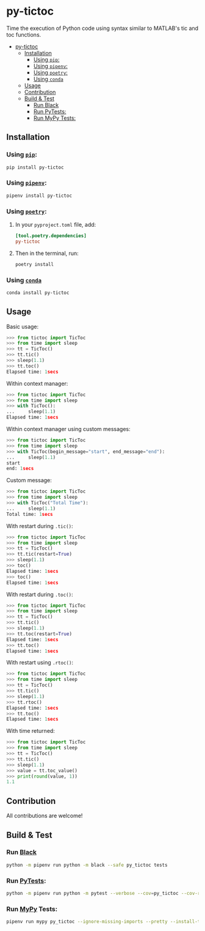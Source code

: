# py-tictoc
Time the execution of Python code using syntax similar to MATLAB's tic and toc functions.

- [py-tictoc](#py-tictoc)
  - [Installation](#installation)
    - [Using `pip`:](#using-pip)
    - [Using `pipenv`:](#using-pipenv)
    - [Using `poetry`:](#using-poetry)
    - [Using `conda`](#using-conda)
  - [Usage](#usage)
  - [Contribution](#contribution)
  - [Build & Test](#build--test)
    - [Run Black](#run-black)
    - [Run PyTests:](#run-pytests)
    - [Run MyPy Tests:](#run-mypy-tests)

## Installation

### Using [`pip`](https://pypi.org/project/pip):
```sh
pip install py-tictoc
```

### Using [`pipenv`](https://github.com/pypa/pipenv):
```sh
pipenv install py-tictoc
```

### Using [`poetry`](https://python-poetry.org):
1. In your `pyproject.toml` file, add:
    ```toml
    [tool.poetry.dependencies]
    py-tictoc
    ```
2. Then in the terminal, run:
    ```sh
    poetry install
    ```

### Using [`conda`](https://docs.conda.io)
```sh
conda install py-tictoc
```

## Usage

Basic usage:
```python linenums="1"
>>> from tictoc import TicToc
>>> from time import sleep
>>> tt = TicToc()
>>> tt.tic()
>>> sleep(1.1)
>>> tt.toc()
Elapsed time: 1secs
```

Within context manager:
```python linenums="1"
>>> from tictoc import TicToc
>>> from time import sleep
>>> with TicToc():
...     sleep(1.1)
Elapsed time: 1secs
```

Within context manager using custom messages:
```python linenums="1"
>>> from tictoc import TicToc
>>> from time import sleep
>>> with TicToc(begin_message="start", end_message="end"):
...     sleep(1.1)
start
end: 1secs
```

Custom message:
```python linenums="1"
>>> from tictoc import TicToc
>>> from time import sleep
>>> with TicToc("Total Time"):
...     sleep(1.1)
Total time: 1secs
```

With restart during `.tic()`:
```python linenums="1"
>>> from tictoc import TicToc
>>> from time import sleep
>>> tt = TicToc()
>>> tt.tic(restart=True)
>>> sleep(1.1)
>>> toc()
Elapsed time: 1secs
>>> toc()
Elapsed time: 1secs
```

With restart during `.toc()`:
```python linenums="1"
>>> from tictoc import TicToc
>>> from time import sleep
>>> tt = TicToc()
>>> tt.tic()
>>> sleep(1.1)
>>> tt.toc(restart=True)
Elapsed time: 1secs
>>> tt.toc()
Elapsed time: 1secs
```

With restart using `.rtoc()`:
```python linenums="1"
>>> from tictoc import TicToc
>>> from time import sleep
>>> tt = TicToc()
>>> tt.tic()
>>> sleep(1.1)
>>> tt.rtoc()
Elapsed time: 1secs
>>> tt.toc()
Elapsed time: 1secs
```

With time returned:
```python linenums="1"
>>> from tictoc import TicToc
>>> from time import sleep
>>> tt = TicToc()
>>> tt.tic()
>>> sleep(1.1)
>>> value = tt.toc_value()
>>> print(round(value, 1))
1.1
```

## Contribution
All contributions are welcome!

## Build & Test

### Run [Black](https://black.readthedocs.io/)
```sh
python -m pipenv run python -m black --safe py_tictoc tests
```

### Run [PyTests](https://docs.pytest.org):
```sh
python -m pipenv run python -m pytest --verbose --cov=py_tictoc --cov-report=term --cov-report=html:cov-report/html --cov-report=xml:cov-report/xml/cov-report.xml
```

### Run [MyPy](http://www.mypy-lang.org) Tests:
```sh
pipenv run mypy py_tictoc --ignore-missing-imports --pretty --install-types --non-interactive
```

